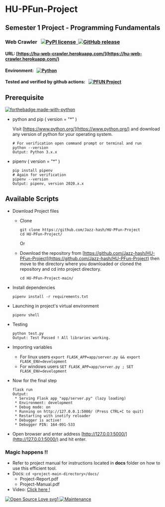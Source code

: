 # HU-PFun-Project

## Semester 1 Project - Programming Fundamentals

### Web Crawler &nbsp;&nbsp;[![PyPI license](https://img.shields.io/pypi/l/ansicolortags.svg) &nbsp;![GitHub release](https://img.shields.io/github/release/Jazz-hash/HU-PFun-Project)](https://github.com/Jazz-hash/HU-PFun-Project)

#### URL: [https://hu-web-crawler.herokuapp.com/](https://hu-web-crawler.herokuapp.com/)

#### Environment: &nbsp; [![Python](https://img.shields.io/badge/Python-3.5%20and%20above-blue.svg)](https://pypi.org/project/pip/)

#### Tested and verified by github actions: &nbsp; [![PFUN Project](https://github.com/Jazz-hash/HU-PFun-Project/workflows/PFUN%20Project/badge.svg)](https://github.com/Jazz-hash/HU-PFun-Project/actions/runs/383997240)

## Prerequisite

[![forthebadge made-with-python](http://ForTheBadge.com/images/badges/made-with-python.svg)](https://www.python.org/)

- python and pip ( version = "\*" )

  Visit [https://www.python.org/](https://www.python.org/) and download any version of python for your operating system.

  ```
  # For verification open command prompt or terminal and run
  python --version
  Output: Python 3.x.x
  ```

- pipenv ( version = "\*" )
  ```
  pip install pipenv
  # Again for verification
  pipenv --version
  Output: pipenv, version 2020.x.x
  ```

## Available Scripts

- Download Project files

  - Clone
    ```
    git clone https://github.com/Jazz-hash/HU-PFun-Project
    cd HU-PFun-Project/
    ```
    <bold>Or</bold>
  - Download the repository from [https://github.com/Jazz-hash/HU-PFun-Project](https://github.com/Jazz-hash/HU-PFun-Project) then move to the directory where you downloaded or cloned the repository and cd into project directory.

    `cd HU-PFun-Project-main/`

- Install dependencies
  ```
  pipenv install -r requirements.txt
  ```
- Launching in project's virtual environment
  ```
  pipenv shell
  ```
- Testing
  ```
  python test.py
  Output: Test Passed ! All libraries working.
  ```
- Importing variables
  - For linux users
    `export FLASK_APP=app/server.py && export FLASK_ENV=development`
  - For windows users
    `SET FLASK_APP=app/server.py ; SET FLASK_ENV=development`
- Now for the final step
  ```
  flask run
  Output:
   * Serving Flask app "app/server.py" (lazy loading)
   * Environment: development
   * Debug mode: on
   * Running on http://127.0.0.1:5000/ (Press CTRL+C to quit)
   * Restarting with inotify reloader
   * Debugger is active!
   * Debugger PIN: 164-091-533
  ```
- Open browser and enter address [http://127.0.0.1:5000/](http://127.0.0.1:5000/) and hit enter.

### Magic happens !!

- Refer to project manual for instructions located in <b>docs</b> folder on how to use this efficient tool.
- Docs: `cd <project-main-directory>/docs/`
  - Project-Report.pdf
  - Project-Manual.pdf
- Video: [Click here !](https://drive.google.com/file/d/1iXGdbSQzdcHMSISSeLjCFeqlFeMaN1br/view?usp=sharing)

[![Open Source Love svg1](https://badges.frapsoft.com/os/v1/open-source.svg?v=103)&nbsp;![Maintenance](https://img.shields.io/badge/Maintained%3F-yes-green.svg)
]()
